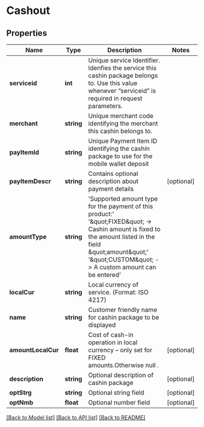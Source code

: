 # Cashout

## Properties
Name | Type | Description | Notes
------------ | ------------- | ------------- | -------------
**serviceid** | **int** | Unique  service Identifier. Idenfies the service this cashin package belongs to. Use this value whenever “serviceid” is required in request parameters. | 
**merchant** | **string** | Unique  merchant code identifying the merchant this cashin belongs to. | 
**payItemId** | **string** | Unique  Payment Item ID identifying the cashin package to use for the mobile wallet deposit | 
**payItemDescr** | **string** | Contains optional description about payment details | [optional] 
**amountType** | **string** | &#x27;Supported amount type for the payment of this product:&#x27; &#x27;\&quot;FIXED\&quot; -&gt; Cashin amount is fixed to the amount listed in the field \&quot;amount\&quot;&#x27; &#x27;\&quot;CUSTOM\&quot; -&gt; A custom amount can be entered&#x27; | 
**localCur** | **string** | Local currency of service. (Format: ISO 4217) | 
**name** | **string** | Customer friendly name for cashin package to be displayed | 
**amountLocalCur** | **float** | Cost of cash-in operation in local currency – only set for FIXED amounts.Otherwise null . | [optional] 
**description** | **string** | Optional description of cashin package | [optional] 
**optStrg** | **string** | Optional string field | [optional] 
**optNmb** | **float** | Optional number field | [optional] 

[[Back to Model list]](../../README.md#documentation-for-models) [[Back to API list]](../../README.md#documentation-for-api-endpoints) [[Back to README]](../../README.md)

